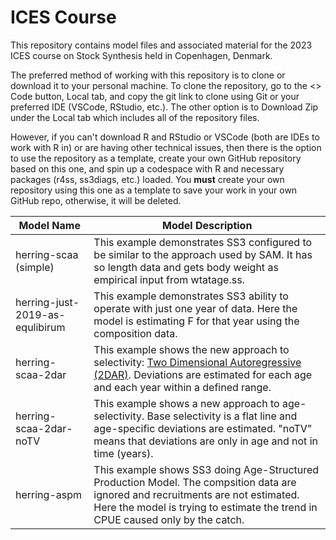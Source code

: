 # ICES Course

This repository contains model files and associated material for the 2023 ICES course on Stock Synthesis held in Copenhagen, Denmark. 

The preferred method of working with this repository is to clone or download it to your personal machine. To clone the repository, go to the <> Code button, Local tab, and copy the git link to clone using Git or your preferred IDE (VSCode, RStudio, etc.). The other option is to Download Zip under the Local tab which includes all of the repository files. 

However, if you can't download R and RStudio or VSCode (both are IDEs to work with R in) or are having other technical issues, then there is the option to use the repository as a template, create your own GitHub repository based on this one, and spin up a codespace with R and necessary packages (r4ss, ss3diags, etc.) loaded. You **must** create your own repository using this one as a template to save your work in your own GitHub repo, otherwise, it will be deleted.

| Model Name | Model Description |
| -----| ----- |
| herring-scaa (simple) | This example demonstrates SS3 configured to be similar to the approach used by SAM. It has so length data and gets body weight as empirical input from wtatage.ss. |
| herring-just-2019-as-equlibirum | This example demonstrates SS3 ability to operate with just one year of data. Here the model is estimating F for that year using the composition data. |
| herring-scaa-2dar | This example shows the new approach to selectivity: [Two Dimensional Autoregressive (2DAR)](https://nmfs-stock-synthesis.github.io/doc/SS330_User_Manual_release.html#two-dimensional-auto-regressive-selectivity-semi-parametric-selectivity). Deviations are estimated for each age and each year within a defined range. |
| herring-scaa-2dar-noTV | This example shows a new approach to age-selectivity. Base selectivity is a flat line and age-specific deviations are estimated. "noTV" means that deviations are only in age and not in time (years). |
| herring-aspm | This example shows SS3 doing Age-Structured Production Model. The compsition data are ignored and recruitments are not estimated. Here the model is trying to estimate the trend in CPUE caused only by the catch. |
